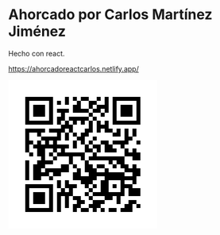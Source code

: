 # Ahorcado por Carlos Martínez Jiménez

Hecho con react.

https://ahorcadoreactcarlos.netlify.app/

![QR PARA LA WEB](newQR.png)
